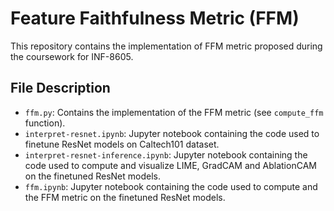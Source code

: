# Feature Faithfulness Metric (FFM)
This repository contains the implementation of FFM metric proposed during the coursework for INF-8605.

## File Description
- `ffm.py`: Contains the implementation of the FFM metric (see `compute_ffm` function).
- `interpret-resnet.ipynb`: Jupyter notebook containing the code used to finetune ResNet models on Caltech101 dataset.
- `interpret-resnet-inference.ipynb`: Jupyter notebook containing the code used to compute and visualize LIME, GradCAM and AblationCAM on the finetuned ResNet models. 
- `ffm.ipynb`: Jupyter notebook containing the code used to compute and the FFM metric on the finetuned ResNet models.

